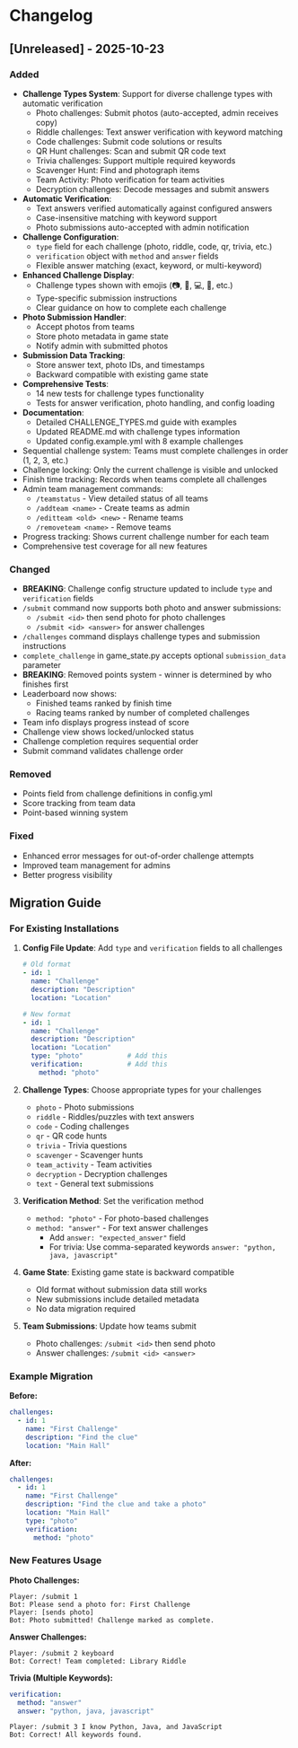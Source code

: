 # Changelog

## [Unreleased] - 2025-10-23

### Added
- **Challenge Types System**: Support for diverse challenge types with automatic verification
  - Photo challenges: Submit photos (auto-accepted, admin receives copy)
  - Riddle challenges: Text answer verification with keyword matching
  - Code challenges: Submit code solutions or results
  - QR Hunt challenges: Scan and submit QR code text
  - Trivia challenges: Support multiple required keywords
  - Scavenger Hunt: Find and photograph items
  - Team Activity: Photo verification for team activities
  - Decryption challenges: Decode messages and submit answers
- **Automatic Verification**: 
  - Text answers verified automatically against configured answers
  - Case-insensitive matching with keyword support
  - Photo submissions auto-accepted with admin notification
- **Challenge Configuration**:
  - `type` field for each challenge (photo, riddle, code, qr, trivia, etc.)
  - `verification` object with `method` and `answer` fields
  - Flexible answer matching (exact, keyword, or multi-keyword)
- **Enhanced Challenge Display**:
  - Challenge types shown with emojis (📷, 🧩, 💻, 📱, etc.)
  - Type-specific submission instructions
  - Clear guidance on how to complete each challenge
- **Photo Submission Handler**: 
  - Accept photos from teams
  - Store photo metadata in game state
  - Notify admin with submitted photos
- **Submission Data Tracking**:
  - Store answer text, photo IDs, and timestamps
  - Backward compatible with existing game state
- **Comprehensive Tests**: 
  - 14 new tests for challenge types functionality
  - Tests for answer verification, photo handling, and config loading
- **Documentation**:
  - Detailed CHALLENGE_TYPES.md guide with examples
  - Updated README.md with challenge types information
  - Updated config.example.yml with 8 example challenges
- Sequential challenge system: Teams must complete challenges in order (1, 2, 3, etc.)
- Challenge locking: Only the current challenge is visible and unlocked
- Finish time tracking: Records when teams complete all challenges
- Admin team management commands:
  - `/teamstatus` - View detailed status of all teams
  - `/addteam <name>` - Create teams as admin
  - `/editteam <old> <new>` - Rename teams
  - `/removeteam <name>` - Remove teams
- Progress tracking: Shows current challenge number for each team
- Comprehensive test coverage for all new features

### Changed
- **BREAKING**: Challenge config structure updated to include `type` and `verification` fields
- `/submit` command now supports both photo and answer submissions:
  - `/submit <id>` then send photo for photo challenges
  - `/submit <id> <answer>` for answer challenges
- `/challenges` command displays challenge types and submission instructions
- `complete_challenge` in game_state.py accepts optional `submission_data` parameter
- **BREAKING**: Removed points system - winner is determined by who finishes first
- Leaderboard now shows:
  - Finished teams ranked by finish time
  - Racing teams ranked by number of completed challenges
- Team info displays progress instead of score
- Challenge view shows locked/unlocked status
- Challenge completion requires sequential order
- Submit command validates challenge order

### Removed
- Points field from challenge definitions in config.yml
- Score tracking from team data
- Point-based winning system

### Fixed
- Enhanced error messages for out-of-order challenge attempts
- Improved team management for admins
- Better progress visibility

## Migration Guide

### For Existing Installations

1. **Config File Update**: Add `type` and `verification` fields to all challenges
   ```yaml
   # Old format
   - id: 1
     name: "Challenge"
     description: "Description"
     location: "Location"
   
   # New format
   - id: 1
     name: "Challenge"
     description: "Description"
     location: "Location"
     type: "photo"           # Add this
     verification:           # Add this
       method: "photo"
   ```

2. **Challenge Types**: Choose appropriate types for your challenges
   - `photo` - Photo submissions
   - `riddle` - Riddles/puzzles with text answers
   - `code` - Coding challenges
   - `qr` - QR code hunts
   - `trivia` - Trivia questions
   - `scavenger` - Scavenger hunts
   - `team_activity` - Team activities
   - `decryption` - Decryption challenges
   - `text` - General text submissions

3. **Verification Method**: Set the verification method
   - `method: "photo"` - For photo-based challenges
   - `method: "answer"` - For text answer challenges
     - Add `answer: "expected_answer"` field
     - For trivia: Use comma-separated keywords `answer: "python, java, javascript"`

4. **Game State**: Existing game state is backward compatible
   - Old format without submission data still works
   - New submissions include detailed metadata
   - No data migration required

5. **Team Submissions**: Update how teams submit
   - Photo challenges: `/submit <id>` then send photo
   - Answer challenges: `/submit <id> <answer>`

### Example Migration

**Before:**
```yaml
challenges:
  - id: 1
    name: "First Challenge"
    description: "Find the clue"
    location: "Main Hall"
```

**After:**
```yaml
challenges:
  - id: 1
    name: "First Challenge"
    description: "Find the clue and take a photo"
    location: "Main Hall"
    type: "photo"
    verification:
      method: "photo"
```

### New Features Usage

**Photo Challenges:**
```
Player: /submit 1
Bot: Please send a photo for: First Challenge
Player: [sends photo]
Bot: Photo submitted! Challenge marked as complete.
```

**Answer Challenges:**
```
Player: /submit 2 keyboard
Bot: Correct! Team completed: Library Riddle
```

**Trivia (Multiple Keywords):**
```yaml
verification:
  method: "answer"
  answer: "python, java, javascript"
```
```
Player: /submit 3 I know Python, Java, and JavaScript
Bot: Correct! All keywords found.
```
